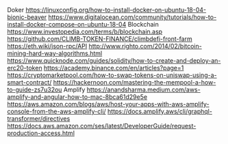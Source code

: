 Doker
https://linuxconfig.org/how-to-install-docker-on-ubuntu-18-04-bionic-beaver
https://www.digitalocean.com/community/tutorials/how-to-install-docker-compose-on-ubuntu-18-04
Blockchain
https://www.investopedia.com/terms/b/blockchain.asp
https://github.com/CLIMB-TOKEN-FINANCE/climbdefi-front-farm
https://eth.wiki/json-rpc/API
http://www.righto.com/2014/02/bitcoin-mining-hard-way-algorithms.html
https://www.quicknode.com/guides/solidity/how-to-create-and-deploy-an-erc20-token
https://academy.binance.com/en/articles?page=1
https://cryptomarketpool.com/how-to-swap-tokens-on-uniswap-using-a-smart-contract/
https://hackernoon.com/mastering-the-mempool-a-how-to-guide-zs7u32ou
Amplify
https://anandsharma.medium.com/aws-amplify-and-angular-how-to-mac-8bca61d29e5e
https://aws.amazon.com/blogs/aws/host-your-apps-with-aws-amplify-console-from-the-aws-amplify-cli/
https://docs.amplify.aws/cli/graphql-transformer/directives
https://docs.aws.amazon.com/ses/latest/DeveloperGuide/request-production-access.html
